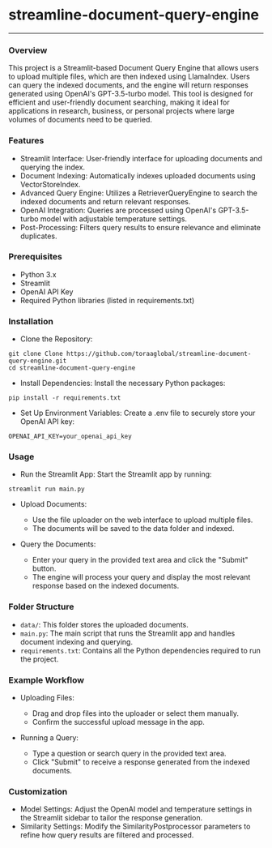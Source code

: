 # streamline-document-query-engine
*** 

### Overview
This project is a Streamlit-based Document Query Engine that allows users to upload multiple files, which are then indexed using LlamaIndex. Users can query the indexed documents, and the engine will return responses generated using OpenAI's GPT-3.5-turbo model. This tool is designed for efficient and user-friendly document searching, making it ideal for applications in research, business, or personal projects where large volumes of documents need to be queried.

### Features
- Streamlit Interface: User-friendly interface for uploading documents and querying the index.
- Document Indexing: Automatically indexes uploaded documents using VectorStoreIndex.
- Advanced Query Engine: Utilizes a RetrieverQueryEngine to search the indexed documents and return relevant responses.
- OpenAI Integration: Queries are processed using OpenAI's GPT-3.5-turbo model with adjustable temperature settings.
- Post-Processing: Filters query results to ensure relevance and eliminate duplicates.


### Prerequisites
- Python 3.x
- Streamlit
- OpenAI API Key
- Required Python libraries (listed in requirements.txt)


### Installation

- Clone the Repository:

```
git clone Clone https://github.com/toraaglobal/streamline-document-query-engine.git
cd streamline-document-query-engine
```

- Install Dependencies: Install the necessary Python packages:
```
pip install -r requirements.txt

```

- Set Up Environment Variables: Create a .env file to securely store your OpenAI API key:
```
OPENAI_API_KEY=your_openai_api_key
```

### Usage
- Run the Streamlit App: Start the Streamlit app by running:

```
streamlit run main.py

```


- Upload Documents:
    - Use the file uploader on the web interface to upload multiple files.
    - The documents will be saved to the data folder and indexed.


- Query the Documents:
    - Enter your query in the provided text area and click the "Submit" button.
    - The engine will process your query and display the most relevant response based on the indexed documents.

### Folder Structure
- `data/`: This folder stores the uploaded documents.
- `main.py`: The main script that runs the Streamlit app and handles document indexing and querying.
- `requirements.txt`: Contains all the Python dependencies required to run the project.


### Example Workflow
- Uploading Files:

    - Drag and drop files into the uploader or select them manually.
    - Confirm the successful upload message in the app.

- Running a Query:

    - Type a question or search query in the provided text area.
    - Click "Submit" to receive a response generated from the indexed documents.


### Customization
- Model Settings: Adjust the OpenAI model and temperature settings in the Streamlit sidebar to tailor the response generation.
- Similarity Settings: Modify the SimilarityPostprocessor parameters to refine how query results are filtered and processed.